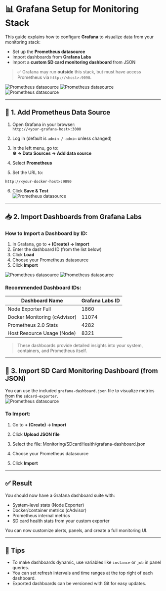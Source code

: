 # 📊 Grafana Setup for Monitoring Stack

This guide explains how to configure **Grafana** to visualize data from your monitoring stack:

- Set up the **Prometheus datasource**
- Import dashboards from **Grafana Labs**
- Import a **custom SD card monitoring dashboard** from JSON

> ✅ Grafana may run **outside** this stack, but must have access Prometheus via `http://<host>:9090`.  

![Prometheus datasource](./img/monitoring-08.png)
![Prometheus datasource](./img/monitoring-05.png)
![Prometheus datasource](./img/monitoring-07.png)
  
---

## 🔗 1. Add Prometheus Data Source

1. Open Grafana in your browser:  
   `http://<your-grafana-host>:3000`

2. Log in (default is `admin / admin` unless changed)

3. In the left menu, go to:  
   **⚙️ → Data Sources → Add data source**

4. Select **Prometheus**

5. Set the URL to:  
```nginx
http://<your-docker-host>:9090
```

6. Click **Save & Test**  
![Prometheus datasource](./img/monitoring-03.png)

---

## 📥 2. Import Dashboards from Grafana Labs

### How to Import a Dashboard by ID:

1. In Grafana, go to **+ (Create) → Import**
2. Enter the dashboard ID (from the list below)
3. Click **Load**
4. Choose your Prometheus datasource
5. Click **Import**  
  
![Prometheus datasource](./img/monitoring-01.png)
![Prometheus datasource](./img/monitoring-02.png)  

### Recommended Dashboard IDs:

| Dashboard Name                  | Grafana Labs ID |
|--------------------------------|------------------|
| Node Exporter Full             | 1860             |
| Docker Monitoring (cAdvisor)   | 11074            |
| Prometheus 2.0 Stats           | 4282             |
| Host Resource Usage (Node)     | 8321             |

> These dashboards provide detailed insights into your system, containers, and Prometheus itself.

---

## 📁 3. Import SD Card Monitoring Dashboard (from JSON)

You can use the included `grafana-dashboard.json` file to visualize metrics from the `sdcard-exporter`.  
![Prometheus datasource](./img/monitoring-04.png)

### To Import:

1. Go to **+ (Create) → Import**
2. Click **Upload JSON file**
3. Select the file:  Monitoring/SDcardHealth/grafana-dashboard.json

4. Choose your Prometheus datasource
5. Click **Import**

---

## ✅ Result

You should now have a Grafana dashboard suite with:

- System-level stats (Node Exporter)
- Docker/container metrics (cAdvisor)
- Prometheus internal metrics
- SD card health stats from your custom exporter

You can now customize alerts, panels, and create a full monitoring UI.

---

## 🧩 Tips

- To make dashboards dynamic, use variables like `instance` or `job` in panel queries.
- You can set refresh intervals and time ranges at the top right of each dashboard.
- Exported dashboards can be versioned with Git for easy updates.
